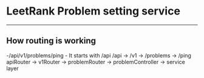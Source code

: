 # LeetRank Problem setting service



-----------------------------

## How routing is working

-/api/v1/problems/ping
    - It starts with /api
        /api -> /v1 -> /problems -> /ping
            apiRouter -> v1Router -> problemRouter -> problemController -> service layer

